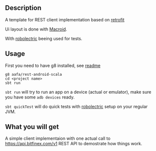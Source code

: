 ## Description
A template for REST client implementation based on [retrofit](https://github.com/square/retrofit)

Ui layout is done with [Macroid](http://macroid.github.io/).

With [robolectric](robolectric.org) beeing used for tests.


## Usage
First you need to have g8 installed, see [readme](http://github.com/n8han/giter8#readme)

```
g8 aafa/rest-android-scala
cd <project name>
sbt run
```

`sbt run` will try to run an app on a device (actual or emulator), make sure you have some `adb devices` ready.

`sbt quickTest` will do quick tests with [robolectric](robolectric.org) setup on your regular JVM.

## What you will get
A simple client implementaion with one actual call to https://api.bitfinex.com/v1 REST API to demostrate how things work.
